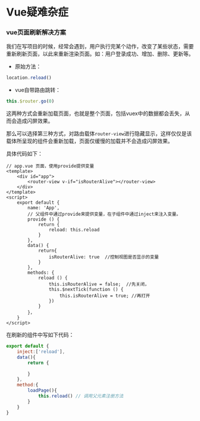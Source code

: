 # Vue疑难杂症

### vue页面刷新解决方案

我们在写项目的时候，经常会遇到，用户执行完某个动作，改变了某些状态，需要重新刷新页面，以此来重新渲染页面。如：用户登录成功、增加、删除、更新等。

- 原始方法：

```javascript
location.reload()
```

- vue自带路由跳转：

```javascript
this.$router.go(0)
```

这两种方式会重新加载页面，也就是整个页面，包括vuex中的数据都会丢失，从而会造成闪屏效果。

那么可以选择第三种方式，对路由载体`router-view`进行隐藏显示，这样仅仅是该载体所呈现的组件会重新加载，页面仅缓慢的加载并不会造成闪屏效果。

具体代码如下：

```vue
// app.vue 页面，使用provide提供变量
<template>
    <div id="app">
    	<router-view v-if="isRouterAlive"></router-view>
	</div>
</template>
<script>
    export default {
        name: 'App',
        // 父组件中通过provide来提供变量，在子组件中通过inject来注入变量。 
        provide () {                                             
            return {
                reload: this.reload                                 
            }
        },
        data() {
            return{
                isRouterAlive: true  //控制视图是否显示的变量
            }
        },
        methods: {
            reload () {
                this.isRouterAlive = false;  //先关闭，
                this.$nextTick(function () {
                    this.isRouterAlive = true; //再打开
                }) 
            }
        }，
    }
</script>
```

在刷新的组件中写如下代码：

```javascript
export default {
    inject:['reload'],
    data(){
        return {
            
        }
    },
    method:{
        loadPage(){
            this.reload() // 调用父元素注册方法
        }
    }
}
```

